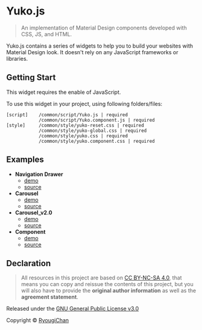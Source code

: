 # Yuko.js

> An implementation of Material Design components developed with CSS, JS, and HTML.

Yuko.js contains a series of widgets to help you to build your websites with Material Design look. It doesn't rely on any JavaScript frameworks or libraries.

## Getting Start

This widget requires the enable of JavaScript.

To use this widget in your project, using following folders/files:

```text
[script]    /common/script/Yuko.js | required
            /common/script/Yuko.component.js | required
[style]     /common/style/yuko-reset.css | required
            /common/style/yuko-global.css | required
            /common/style/yuko.css | required
            /common/style/yuko.component.css | required
```

## Examples

- **Navigation Drawer**
  - [demo](https://rypugichan.com/ymd/Drawer/drawer.html)
  - [source](examples/Navigation_Drawer_v2.0/drawer.html)
- **Carousel**
  - [demo](https://rypugichan.com/ymd/Carousel/carousel.html)
  - [source](examples/Carousel_v2.0/carousel.html)
- **Carousel_v2.0**
  - [demo](https://rypugichan.com/ymd/Carouselv2/carousel.html)
  - [source](examples/Carousel/carousel.html)
- **Component**
  - [demo](https://rypugichan.com/ymd/Component/component.html)
  - [source](examples/Component/component.html)

## Declaration

> All resources in this project are based on [CC BY-NC-SA 4.0](https://creativecommons.org/licenses/by-nc-sa/4.0/), that means  you can copy and reissue the contents of this project, but you will also have to provide the **original author information** as well as the **agreement statement**.

Released under the [GNU General Public License v3.0](LICENSE)

Copyright © [RyougiChan](https://github.com/RyougiChan)